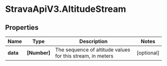 # StravaApiV3.AltitudeStream

## Properties
Name | Type | Description | Notes
------------ | ------------- | ------------- | -------------
**data** | **[Number]** | The sequence of altitude values for this stream, in meters | [optional] 


